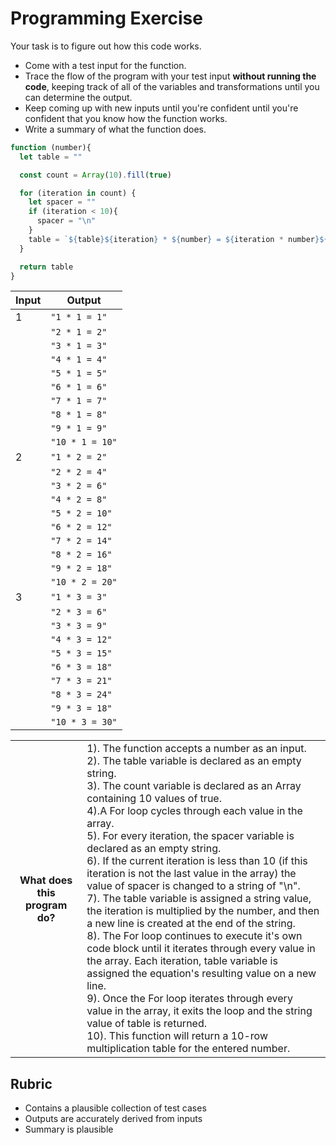 # Programming Exercise

Your task is to figure out how this code works.

* Come with a test input for the function.
* Trace the flow of the program with your test input **without running the code**, keeping track of all of the variables and transformations until you can determine the output.
* Keep coming up with new inputs until you're confident until you're confident that you know how the function works.
* Write a summary of what the function does.

```js
function (number){
  let table = ""

  const count = Array(10).fill(true)

  for (iteration in count) {
    let spacer = ""
    if (iteration < 10){
      spacer = "\n"
    }
    table = `${table}${iteration} * ${number} = ${iteration * number}${spacer}`
  }

  return table
}
```

| Input | Output              |
| ----- | ------------------- |
|   1   |   ``"1 * 1 = 1"``   |
|       |   ``"2 * 1 = 2"``   |
|       |   ``"3 * 1 = 3"``   |
|       |   ``"4 * 1 = 4"``   |
|       |   ``"5 * 1 = 5"``   |
|       |   ``"6 * 1 = 6"``   |
|       |   ``"7 * 1 = 7"``   |
|       |   ``"8 * 1 = 8"``   |
|       |   ``"9 * 1 = 9"``  |
|       |   ``"10 * 1 = 10"`` |
|   2   |   ``"1 * 2 = 2"``   |
|       |   ``"2 * 2 = 4"``   |
|       |   ``"3 * 2 = 6"``   |
|       |   ``"4 * 2 = 8"``   |
|       |   ``"5 * 2 = 10"``  |
|       |   ``"6 * 2 = 12"``  |
|       |   ``"7 * 2 = 14"``  |
|       |   ``"8 * 2 = 16"``  |
|       |   ``"9 * 2 = 18"``  |
|       |  ``"10 * 2 = 20"``  |
|   3   |  ``"1 * 3 = 3"``    |
|       |  ``"2 * 3 = 6"``    |
|       |  ``"3 * 3 = 9"``    |
|       |  ``"4 * 3 = 12"``   |
|       |  ``"5 * 3 = 15"``   |
|       |  ``"6 * 3 = 18"``   |
|       |  ``"7 * 3 = 21"``   |
|       |  ``"8 * 3 = 24"``   |
|       |  ``"9 * 3 = 18"``   |
|       |  ``"10 * 3 = 30"``  |

<table>
  <tr>
    <th>What does this program do?</th>
    <td>1). The function accepts a number as an input.<br>
2). The table variable is declared as an empty string.<br>
3). The count variable is declared as an Array containing 10 values of true.<br>
4).A For loop cycles through each value in the array.<br>
5). For every iteration, the spacer variable is declared as an empty string.<br>
6). If the current iteration is less than 10 (if this iteration is not the last value in the array) the value of spacer is changed to a string of "\n". <br>
7). The table variable is assigned a string value, the iteration is multiplied by the number, and then a new line is created at the end of the string.<br>
8). The For loop continues to execute it's own code block until it iterates through every value in the array. Each iteration, table variable is assigned the equation's resulting value on a new line.<br>
9). Once the For loop iterates through every value in the array, it exits the loop and the string value of table is returned.<br>
10). This function will return a 10-row multiplication table for the entered number.</td>
  </tr>
</table>

## Rubric

* Contains a plausible collection of test cases
* Outputs are accurately derived from inputs
* Summary is plausible
